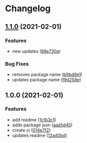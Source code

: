 # Changelog

## [1.1.0](https://www.github.com/kenodressel/release-test/compare/v1.0.0...v1.1.0) (2021-02-01)


### Features

* new updates ([68e730a](https://www.github.com/kenodressel/release-test/commit/68e730a9e91885eff907bd8fdefd479e3ad55f2e))


### Bug Fixes

* removes package name ([b9bd9e1](https://www.github.com/kenodressel/release-test/commit/b9bd9e1deab7f8a6a33e03d9a242fe4de1dd01f6))
* updates package name ([f9d258e](https://www.github.com/kenodressel/release-test/commit/f9d258ebcc15c89549ab9208c173868c5b46517a))

## 1.0.0 (2021-02-01)


### Features

* add readme ([1c1b3c1](https://www.github.com/kenodressel/release-test/commit/1c1b3c15ab85eb542dfc861e6040ceb1a60d8490))
* adds package json ([aaa5d45](https://www.github.com/kenodressel/release-test/commit/aaa5d4582718cf6cec658420241f94bd114c07a8))
* create ci ([014e7f2](https://www.github.com/kenodressel/release-test/commit/014e7f2eb64ed5b43f05d71ad4c7972c96cdec5c))
* updates readme ([12a40bd](https://www.github.com/kenodressel/release-test/commit/12a40bd30f062cc37553a42e1a17431992e02dd7))
